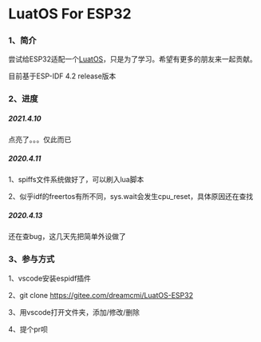 # LuatOS For ESP32

### 1、简介

尝试给ESP32适配一个[LuatOS](https://gitee.com/openLuat/LuatOS)，只是为了学习。希望有更多的朋友来一起贡献。

目前基于ESP-IDF 4.2 release版本

### 2、进度

##### 2021.4.10

点亮了。。。仅此而已

##### 2020.4.11

1、spiffs文件系统做好了，可以刷入lua脚本

2、似乎idf的freertos有所不同，sys.wait会发生cpu_reset，具体原因还在查找

##### 2020.4.13

还在查bug，这几天先把简单外设做了

### 3、参与方式

1、vscode安装espidf插件

2、git clone https://gitee.com/dreamcmi/LuatOS-ESP32 

3、用vscode打开文件夹，添加/修改/删除

4、提个pr呗